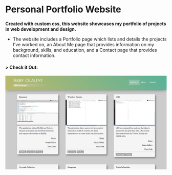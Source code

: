 # Personal Portfolio Website

__Created with custom css, this website showcases my portfolio of projects in web development and design.__ 

* The website includes a Portfolio page which lists and details the projects I've worked on, an About Me page that provides information on my background, skills, and education, and a Contact page that provides contact information.

#### > __Check it Out:__
[![Portfolio](img/portfolio1.png)](http://abbyolaleye.com/)
